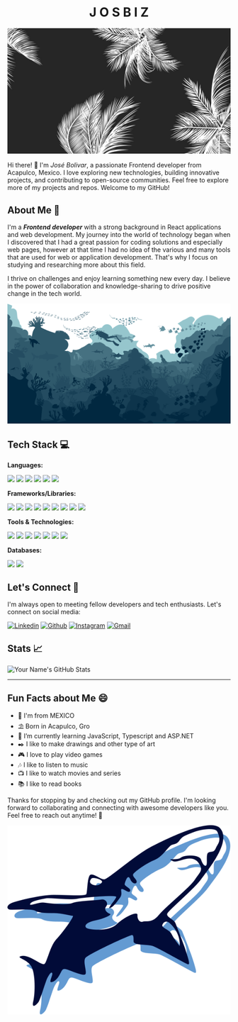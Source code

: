 <h1 align="center">J O S B I Z</h1>

![Banner](./images/palmas.jpg)

Hi there! 👋 I'm *José Bolivar*, a passionate Frontend developer from Acapulco, Mexico. I love exploring new technologies, building innovative projects, and contributing to open-source communities. Feel free to explore more of my projects and repos. Welcome to my GitHub!

## About Me 🌟

I'm a ***Frontend developer*** with a strong background in React applications and web development. My journey into the world of technology began when I discovered that I had a great passion for coding solutions and especially web pages, however at that time I had no idea of the various and many tools that are used for web or application development. That's why I focus on studying and researching more about this field.

I thrive on challenges and enjoy learning something new every day. I believe in the power of collaboration and knowledge-sharing to drive positive change in the tech world.

![Sea](./images/my-sea.svg)

## Tech Stack 💻

**Languages:** 

<p>
<img src = "https://img.shields.io/badge/-HTML5-E34F26?style=flat&logo=html5&logoColor=white"> 
<img src = "https://img.shields.io/badge/-CSS3-1572B6?style=flat&logo=css3&logoColor=white">
<img src="https://img.shields.io/badge/JavaScript-F7DF1E?logo=javascript&logoColor=000">
<img src="https://img.shields.io/badge/TypeScript-3178C6?logo=typescript&logoColor=fff">
<img src="https://img.shields.io/badge/-Node.js-3C873A?style=flat&logo=Node.js&logoColor=white">
<img src="https://custom-icon-badges.demolab.com/badge/C%23-%23239120.svg?logo=cshrp&logoColor=white">
</p>

**Frameworks/Libraries:**

<p>
<img src="https://img.shields.io/badge/jQuery-0769AD?logo=jquery&logoColor=fff">
<img src="https://img.shields.io/badge/-React-000000?style=flat&logo=react&logoColor=00c8ff">
<img src="https://img.shields.io/badge/Next.js-black?logo=next.js&logoColor=white">
<img src="https://img.shields.io/badge/Vite-646CFF?logo=vite&logoColor=fff">
<img src="https://img.shields.io/badge/Redux-764ABC?logo=redux&logoColor=fff">
<img src="https://img.shields.io/badge/.NET-512BD4?logo=dotnet&logoColor=fff">
<img src="https://img.shields.io/badge/-Bootstrap-563D7C?style=flat&logo=bootstrap&logoColor=white">
<img src="https://img.shields.io/badge/-Chakra UI-29bfb3?style=flat&logo=chakraui&logoColor=white">
<img src="https://img.shields.io/badge/-Tailwind CSS-38bdf8?style=flat&logo=tailwindcss&logoColor=white">
</p>

**Tools & Technologies:** 

<p>
<img src="https://img.shields.io/badge/Git-F05032?logo=git&logoColor=fff">
<img src="https://img.shields.io/badge/GitHub-%23121011.svg?logo=github&logoColor=white">
<img src="https://img.shields.io/badge/Vercel-%23000000.svg?logo=vercel&logoColor=white">
<img src="https://img.shields.io/badge/Netlify-%23000000.svg?logo=netlify&logoColor=#00C7B7">
<img src="https://custom-icon-badges.demolab.com/badge/Visual%20Studio%20Code-0078d7.svg?logo=vsc&logoColor=white">
<img src="https://img.shields.io/badge/Figma-F24E1E?logo=figma&logoColor=white">
<img src="https://img.shields.io/badge/Notion-000?logo=notion&logoColor=fff">
</p>

**Databases:** 

<p>
<img src="https://img.shields.io/badge/-MySQL-F29111?style=flat&logo=mysql&logoColor=FFFFFF">
<img src="https://img.shields.io/badge/SQLite-%2307405e.svg?logo=sqlite&logoColor=white">
</p>

## Let's Connect 🤝

I'm always open to meeting fellow developers and tech enthusiasts. Let's connect on social media:

[![Linkedin](https://img.shields.io/badge/-LinkedIn-blue?style=flat&logo=Linkedin&logoColor=white)](https://www.linkedin.com/in/josbiz/)
[![Github](https://img.shields.io/badge/-Github-black?&logo=Github&logoColor=white)](https://github.com/josbiz)
[![Instagram](https://img.shields.io/badge/-Instagram-c13584?style=flat&labelColor=c13584&logo=instagram&logoColor=white)](https://www.instagram.com/josbiz_)
[![Gmail](https://img.shields.io/badge/-Gmail-c14438?style=flat&logo=Gmail&logoColor=white)](mailto:josbtiz1203@gmail.com)

## Stats 📈

![Your Name's GitHub Stats](https://github-readme-stats.vercel.app/api?username=josbiz&show_icons=true&hide_title=true&hide_border=true&count_private=true)

---

## Fun Facts about Me 😄

- 🌮 I'm from MEXICO 
- ⛱️ Born in Acapulco, Gro
- 🌱 I’m currently learning JavaScript, Typescript and ASP.NET
- ✒️ I like to make drawings and other type of art
- 🎮 I love to play video games
- 🎶 I like to listen to music
- 📺 I like to watch movies and series
- 📚 I like to read books

Thanks for stopping by and checking out my GitHub profile. I'm looking forward to collaborating and connecting with awesome developers like you. Feel free to reach out anytime! 🌟

<p align="center"><img src="./images/shark.svg"/></p>

<!---
Proyect-BON/Proyect-BON is a ✨ special ✨ repository because its `README.md` (this file) appears on your GitHub profile.
You can click the Preview link to take a look at your changes.
--->
